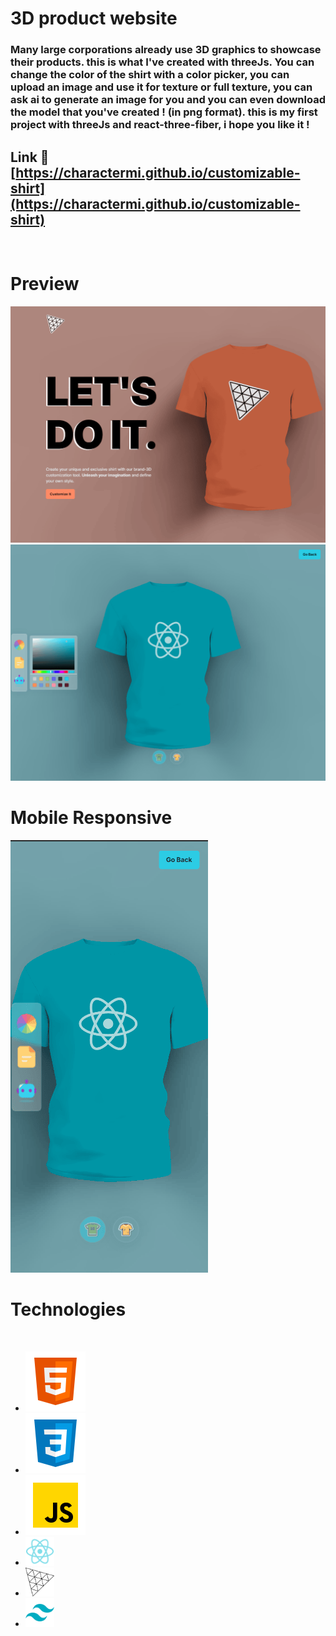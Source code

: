 # 3D product website

### Many large corporations already use 3D graphics to showcase their products. this is what I've created with threeJs. You can change the color of the shirt with a color picker, you can upload an image and use it for texture or full texture, you can ask ai to generate an image for you and you can even download the model that you've created ! (in png format). this is my first project with threeJs and react-three-fiber, i hope you like it !

## Link 🔗 [https://charactermi.github.io/customizable-shirt](https://charactermi.github.io/customizable-shirt)

<br />

# Preview

<img src="./preview_images/customizable-shirt_first.png" alt="first" />
<img src="./preview_images/customizable-shirt_second.png" alt="second" />

<br />

# Mobile Responsive

<img src="./preview_images/customizable-shirt_responsive.png" alt="responsive" />

# Technologies

<br />

<ul>
    <li>
        <img src="https://github.com/characterMi/characterMi/raw/main/technologies/icons8-html.svg" alt="HTML" />
    </li>
    <li>
        <img src="https://github.com/characterMi/characterMi/raw/main/technologies/icons8-css.svg" alt="Css" />
    </li>
    <li>
        <img src="https://github.com/characterMi/characterMi/raw/main/technologies/icons8-js.svg" alt="Js" />
    </li>
    <li>
        <img src="https://github.com/characterMi/characterMi/raw/main/technologies/icons8-react-native.svg" width="46" height="46" alt="React" />
    </li>
    <li>  
        <img src="https://github.com/characterMi/characterMi/raw/main/technologies/threeJs-icon.png" width="46" height="46" alt="threeJs" />
    </li>
    <li>
        <img src="https://github.com/characterMi/characterMi/raw/main/technologies/tailwind.svg" width="46" height="46" alt="Tailwind Css" />
    </li>
</ul>

